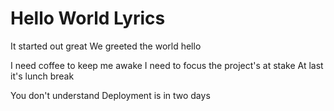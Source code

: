 # Hello World Lyrics

It started out great
We greeted the world hello

I need coffee to keep me awake
I need to focus the project's at stake
At last it's lunch break

You don't understand
Deployment is in two days
